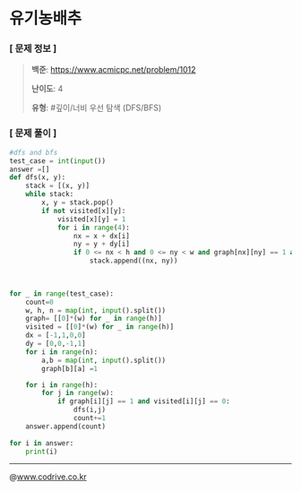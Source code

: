 # 유기농배추

### [ 문제 정보 ]
> **백준**: https://www.acmicpc.net/problem/1012
> 
> **난이도**: 4
>
> **유형**: #깊이/너비 우선 탐색 (DFS/BFS)


### [ 문제 풀이 ]
```Python
#dfs and bfs 
test_case = int(input())
answer =[]
def dfs(x, y):
    stack = [(x, y)]
    while stack:
        x, y = stack.pop()
        if not visited[x][y]:
            visited[x][y] = 1
            for i in range(4):
                nx = x + dx[i]
                ny = y + dy[i]
                if 0 <= nx < h and 0 <= ny < w and graph[nx][ny] == 1 and not visited[nx][ny]:
                    stack.append((nx, ny))

                
                
for _ in range(test_case):
    count=0
    w, h, n = map(int, input().split())
    graph= [[0]*(w) for _ in range(h)]
    visited = [[0]*(w) for _ in range(h)]
    dx = [-1,1,0,0]
    dy = [0,0,-1,1]
    for i in range(n):
        a,b = map(int, input().split())
        graph[b][a] =1

    for i in range(h):
        for j in range(w):
            if graph[i][j] == 1 and visited[i][j] == 0:
                dfs(i,j)
                count+=1 
    answer.append(count)
    
for i in answer:
    print(i)            
```


---
@www.codrive.co.kr